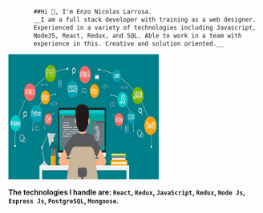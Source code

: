            ##Hi 👋, I'm Enzo Nicolas Larrosa.
           __I am a full stack developer with training as a web designer.
           Experienced in a variety of technologies including Javascript,
           NodeJS, React, Redux, and SQL. Able to work in a team with 
           experience in this. Creative and solution oriented.__

<img height="250" width="300" src="./imagen-programacion.jpeg" />

__The technologies I handle are: `React`, `Redux`, `JavaScript`, `Redux`, `Node Js`, `Express Js`, `PostgreSQL`, `Mongoose`.__


